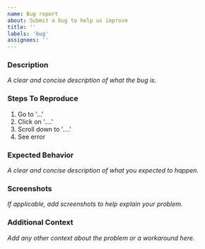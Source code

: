 ```yaml
---
name: Bug report
about: Submit a bug to help us improve
title: ''
labels: 'bug'
assignees: ''
---
```


### Description ###

_A clear and concise description of what the bug is._

### Steps To Reproduce ###

1. Go to '...'
2. Click on '....'
3. Scroll down to '....'
4. See error

### Expected Behavior ###

_A clear and concise description of what you expected to happen._

### Screenshots ###

_If applicable, add screenshots to help explain your problem._

### Additional Context ###

_Add any other context about the problem or a workaround here._
